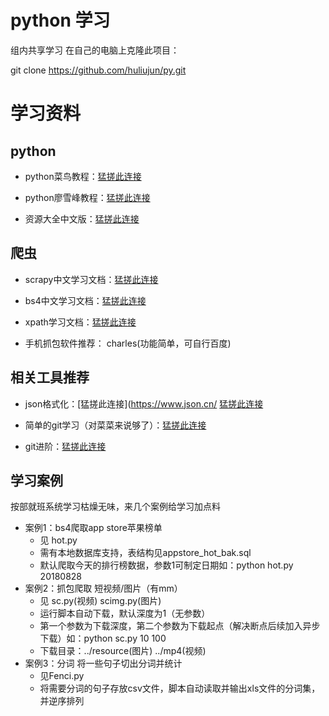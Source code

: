 # python 学习
组内共享学习
在自己的电脑上克隆此项目：

git clone https://github.com/huliujun/py.git
# 学习资料
## python
* python菜鸟教程：[猛搓此连接](http://www.runoob.com/python/python-tutorial.html)

* python廖雪峰教程：[猛搓此连接](https://www.liaoxuefeng.com/wiki/001374738125095c955c1e6d8bb493182103fac9270762a000
)
* 资源大全中文版：[猛搓此连接](https://github.com/jobbole/awesome-python-cn)
## 爬虫
* scrapy中文学习文档：[猛搓此连接](https://scrapy-chs.readthedocs.io/zh_CN/0.24/intro/tutorial.html)

* bs4中文学习文档：[猛搓此连接](https://www.crummy.com/software/BeautifulSoup/bs4/doc/index.zh.html#id4)

* xpath学习文档：[猛搓此连接](http://www.runoob.com/xpath/xpath-tutorial.html)

* 手机抓包软件推荐： charles(功能简单，可自行百度)

## 相关工具推荐
* json格式化：[猛搓此连接](https://www.json.cn/
   [猛搓此连接](http://www.bejson.com/)
   
* 简单的git学习（对菜菜来说够了）：[猛搓此连接](http://www.bootcss.com/p/git-guide/)
* git进阶：[猛搓此连接](https://git-scm.com/docs)

## 学习案例
   按部就班系统学习枯燥无味，来几个案例给学习加点料
   * 案例1：bs4爬取app store苹果榜单
        * 见 hot.py
        * 需有本地数据库支持，表结构见appstore_hot_bak.sql
        * 默认爬取今天的排行榜数据，参数1可制定日期如：python hot.py 20180828
   * 案例2：抓包爬取  短视频/图片（有mm）
        * 见 sc.py(视频) scimg.py(图片)
        * 运行脚本自动下载，默认深度为1（无参数）
        * 第一个参数为下载深度，第二个参数为下载起点（解决断点后续加入异步下载）如：python sc.py 10 100
        * 下载目录：../resource(图片) ../mp4(视频)
   * 案例3：分词 将一些句子切出分词并统计
        * 见Fenci.py
        * 将需要分词的句子存放csv文件，脚本自动读取并输出xls文件的分词集，并逆序排列
       